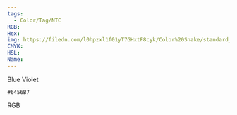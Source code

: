 ```yaml
---
tags:
  - Color/Tag/NTC
RGB:
Hex:
img: https://filedn.com/l0hpzxl1f01yT7GHxtF8cyk/Color%20Snake/standard_csv_to_svg//6456B7.svg
CMYK:
HSL:
Name:
---
```

Blue Violet
```palette
#6456B7
```
RGB
